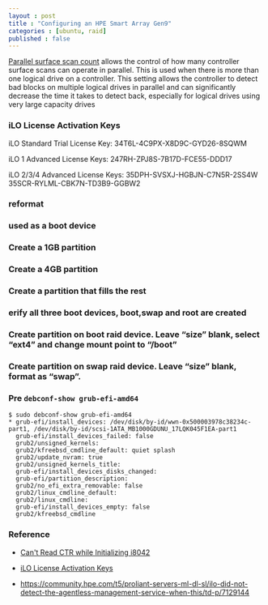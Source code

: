 ```yaml
---
layout : post
title : "Configuring an HPE Smart Array Gen9"
categories : [ubuntu, raid]
published : false
---
```




[Parallel surface scan count](https://techlibrary.hpe.com/docs/iss/D2500sb_Gen10/setup_install/GUID-7EC4868E-34A1-450A-9EB5-612CE5EB0C7D.xml.html) allows the control of how many controller surface scans can operate in parallel. This is used when there is more than one logical drive on a controller. This setting allows the controller to detect bad blocks on multiple logical drives in parallel and can significantly decrease the time it takes to detect back, especially for logical drives using very large capacity drives

### iLO License Activation Keys

iLO Standard Trial License Key:
34T6L-4C9PX-X8D9C-GYD26-8SQWM

iLO 1 Advanced License Keys:
247RH-ZPJ8S-7B17D-FCE55-DDD17

iLO 2/3/4 Advanced License Keys:
35DPH-SVSXJ-HGBJN-C7N5R-2SS4W
35SCR-RYLML-CBK7N-TD3B9-GGBW2


### reformat

### used as a boot device

### Create a 1GB partition

### Create a 4GB partition

### Create a partition that fills the rest

### erify all three boot devices, boot,swap and root are created

### Create partition on boot raid device. Leave “size” blank, select “ext4” and change mount point to “/boot”


### Create partition on swap raid device. Leave “size” blank, format as “swap”.


### Pre `debconf-show grub-efi-amd64`
```shell
$ sudo debconf-show grub-efi-amd64
* grub-efi/install_devices: /dev/disk/by-id/wwn-0x500003978c38234c-part1, /dev/disk/by-id/scsi-1ATA_MB1000GDUNU_17LQK045F1EA-part1
  grub-efi/install_devices_failed: false
  grub2/unsigned_kernels:
  grub2/kfreebsd_cmdline_default: quiet splash
  grub2/update_nvram: true
  grub2/unsigned_kernels_title:
  grub-efi/install_devices_disks_changed:
  grub-efi/partition_description:
  grub2/no_efi_extra_removable: false
  grub2/linux_cmdline_default:
  grub2/linux_cmdline:
  grub-efi/install_devices_empty: false
  grub2/kfreebsd_cmdline
```

### Reference
* [Can't Read CTR while Initializing i8042](https://support.hpe.com/hpesc/public/docDisplay?docLocale=en_US&docId=emr_na-a00041662en_us)
* [iLO License Activation Keys](https://www.chathuraariyadasa.com/ho-ilo-license-activation-keys/)

* https://community.hpe.com/t5/proliant-servers-ml-dl-sl/ilo-did-not-detect-the-agentless-management-service-when-this/td-p/7129144